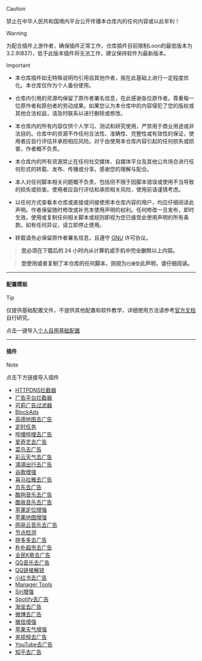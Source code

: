 > [!CAUTION]
> 禁止在中华人民共和国境内平台公开传播本仓库内的任何内容或以此牟利！

> [!WARNING]
> 为配合插件上游作者，确保插件正常工作，仓库插件目前限制Loon的最低版本为3.2.9(837)，低于此版本插件将无法工作，建议保持软件为最新版本。

> [!IMPORTANT]
> - 本仓库插件如无特殊说明均引用自其他作者，我在此基础上进行一定程度优化。本仓库仅作为个人备份使用。
>
> - 仓库内引用的资源均保留了原作者署名信息，在此感谢各位原作者。尊重每一位原作者和原创者的劳动成果。如果您认为本仓库中的内容侵犯了您的版权或其他合法权益，请及时联系以进行删除或修改。
>
> - 本仓库内的所有内容仅供个人学习、测试和研究使用，严禁用于商业用途或非法目的。仓库中的资源不作任何合法性、准确性、完整性或有效性的保证，使用者应自行评估并承担相应风险。对于由使用本仓库内容引起的任何损失或损害，作者概不负责。
>
> - 本仓库内的所有资源禁止在任何社交媒体、自媒体平台及其他公共场合进行任何形式的转载、发布、传播或分享。感谢您的理解与配合。
>
> - 本人对任何脚本相关问题概不负责，包括但不限于因脚本错误或使用不当导致的损失或损害。使用者应自行评估和承担相关风险，使用前请谨慎考虑。
>
> - 以任何方式查看本仓库或直接或间接使用本仓库内容的用户，均应仔细阅读此声明。作者保留随时修改或补充本使用声明的权利。任何修改一旦发布，即时生效。使用或复制任何相关脚本或规则即视为您已接受此使用声明的所有条款。如有任何异议，请立即停止使用。
> 
> - 转载请务必保留原作者署名信息，且遵守 [GNU](LICENSE) 许可协议。
>
>  > **您必须在下载后的 24 小时内从计算机或手机中完全删除以上内容。**
> 
>  > **您使用或者复制了本仓库的任何脚本，则视为`已接受`此声明，请仔细阅读。**

------

#### 配置模板
> [!TIP]
> 仅提供基础配置文件，不提供其他配置和软件教学，详细使用方法请参考[官方文档](https://nsloon.app/docs/intro)自行研究。
> 
> 点击一键导入[个人自用基础配置](https://www.nsloon.com/openloon/import?sub=https://raw.githubusercontent.com/mist-whisper/Loon/master/Loon.conf)

------

#### 插件

> [!note]
> 点击下方链接导入插件

* [HTTPDNS拦截器](https://www.nsloon.com/openloon/import?plugin=https://raw.githubusercontent.com/mist-whisper/Loon/master/Plugins/Block_HTTPDNS.plugin)
* [广告平台拦截器](https://www.nsloon.com/openloon/import?plugin=https://raw.githubusercontent.com/mist-whisper/Loon/master/Plugins/BlockAdvertisters.plugin)
* [可莉广告过滤器](https://www.nsloon.com/openloon/import?plugin=https://raw.githubusercontent.com/mist-whisper/Loon/master/Plugins/Remove_ads_by_keli.plugin)
* [BlockAds](https://www.nsloon.com/openloon/import?plugin=https://raw.githubusercontent.com/mist-whisper/Loon/master/Plugins/BlockAds.plugin)
* [高德地图去广告](https://www.nsloon.com/openloon/import?plugin=https://raw.githubusercontent.com/mist-whisper/Loon/master/Plugins/Amap_remove_ads.plugin)
* [定时任务](https://www.nsloon.com/openloon/import?plugin=https://raw.githubusercontent.com/mist-whisper/Loon/master/Plugins/DailyBonus.plugin)
* [哔哩哔哩去广告](https://www.nsloon.com/openloon/import?plugin=https://raw.githubusercontent.com/mist-whisper/Loon/master/Plugins/BiliBili_remove_ads.plugin)
* [爱奇艺去广告](https://www.nsloon.com/openloon/import?plugin=https://raw.githubusercontent.com/mist-whisper/Loon/master/Plugins/IQiYi_Video_remove_ads.plugin)
* [菜鸟去广告](https://www.nsloon.com/openloon/import?plugin=https://raw.githubusercontent.com/mist-whisper/Loon/master/Plugins/Cainiao_remove_ads.plugin)
* [彩云天气去广告](https://www.nsloon.com/openloon/import?plugin=https://raw.githubusercontent.com/mist-whisper/Loon/master/Plugins/ColorfulClouds_remove_ads.plugin)
* [滴滴出行去广告](https://www.nsloon.com/openloon/import?plugin=https://raw.githubusercontent.com/mist-whisper/Loon/master/Plugins/DiDi_remove_ads.plugin)
* [谷歌增强](https://www.nsloon.com/openloon/import?plugin=https://raw.githubusercontent.com/mist-whisper/Loon/master/Plugins/Google_Enhance.plugin)
* [喜马拉雅去广告](https://www.nsloon.com/openloon/import?plugin=https://raw.githubusercontent.com/mist-whisper/Loon/master/Plugins/Himalaya_remove_ads.plugin)
* [京东去广告](https://www.nsloon.com/openloon/import?plugin=https://raw.githubusercontent.com/mist-whisper/Loon/master/Plugins/JD_remove_ads.plugin)
* [酷狗音乐去广告](https://www.nsloon.com/openloon/import?plugin=https://raw.githubusercontent.com/mist-whisper/Loon/master/Plugins/KuGou_remove_ads.plugin)
* [酷我音乐去广告](https://www.nsloon.com/openloon/import?plugin=https://raw.githubusercontent.com/mist-whisper/Loon/master/Plugins/Kuwo_remove_ads.plugin)
* [苹果定位增强](https://www.nsloon.com/openloon/import?plugin=https://raw.githubusercontent.com/mist-whisper/Loon/master/Plugins/Location.plugin)
* [苹果地图增强](https://www.nsloon.com/openloon/import?plugin=https://raw.githubusercontent.com/mist-whisper/Loon/master/Plugins/Maps.plugin)
* [网易云音乐去广告](https://www.nsloon.com/openloon/import?plugin=https://raw.githubusercontent.com/mist-whisper/Loon/master/Plugins/NetEaseCloudMusic_remove_ads.plugin)
* [节点检测](https://www.nsloon.com/openloon/import?plugin=https://raw.githubusercontent.com/mist-whisper/Loon/master/Plugins/Node_detection_tool.plugin)
* [拼多多去广告](https://www.nsloon.com/openloon/import?plugin=https://raw.githubusercontent.com/mist-whisper/Loon/master/Plugins/PinDuoDuo_remove_ads.plugin)
* [朴朴超市去广告](https://www.nsloon.com/openloon/import?plugin=https://raw.githubusercontent.com/mist-whisper/Loon/master/Plugins/PuPuMall_remove_ads.plugin)
* [全民K歌去广告](https://www.nsloon.com/openloon/import?plugin=https://raw.githubusercontent.com/mist-whisper/Loon/master/Plugins/QQKSong_remove_ads.plugin)
* [QQ音乐去广告](https://www.nsloon.com/openloon/import?plugin=https://raw.githubusercontent.com/mist-whisper/Loon/master/Plugins/QQMusic_remove_ads.plugin)
* [QQ链接解锁](https://www.nsloon.com/openloon/import?plugin=https://raw.githubusercontent.com/mist-whisper/Loon/master/Plugins/QQ_Redirect.plugin)
* [小红书去广告](https://www.nsloon.com/openloon/import?plugin=https://raw.githubusercontent.com/mist-whisper/Loon/master/Plugins/REDnote_remove_ads.plugin)
* [Manager Tools](https://www.nsloon.com/openloon/import?plugin=https://raw.githubusercontent.com/mist-whisper/Loon/master/Plugins/Manager-Tools.plugin)
* [Siri增强](https://www.nsloon.com/openloon/import?plugin=https://raw.githubusercontent.com/mist-whisper/Loon/master/Plugins/Siri.plugin)
* [Spotify去广告](https://www.nsloon.com/openloon/import?plugin=https://raw.githubusercontent.com/mist-whisper/Loon/master/Plugins/Spotify_remove_ads.plugin)
* [淘宝去广告](https://www.nsloon.com/openloon/import?plugin=https://raw.githubusercontent.com/mist-whisper/Loon/master/Plugins/Taobao_remove_ads.plugin)
* [微博去广告](https://www.nsloon.com/openloon/import?plugin=https://raw.githubusercontent.com/mist-whisper/Loon/master/Plugins/Weibo_remove_ads.plugin)
* [微信增强](https://www.nsloon.com/openloon/import?plugin=https://raw.githubusercontent.com/mist-whisper/Loon/master/Plugins/WeChat_Enhance.plugin)
* [苹果天气增强](https://www.nsloon.com/openloon/import?plugin=https://raw.githubusercontent.com/mist-whisper/Loon/master/Plugins/WeatherKit.plugin)
* [央视频去广告](https://www.nsloon.com/openloon/import?plugin=https://raw.githubusercontent.com/mist-whisper/Loon/master/Plugins/Yangshipin.plugin)
* [YouTube去广告](https://www.nsloon.com/openloon/import?plugin=https://raw.githubusercontent.com/mist-whisper/Loon/master/Plugins/YouTube_remove_ads.plugin)
* [知乎去广告](https://www.nsloon.com/openloon/import?plugin=https://raw.githubusercontent.com/mist-whisper/Loon/master/Plugins/Zhihu_remove_ads.plugin)
